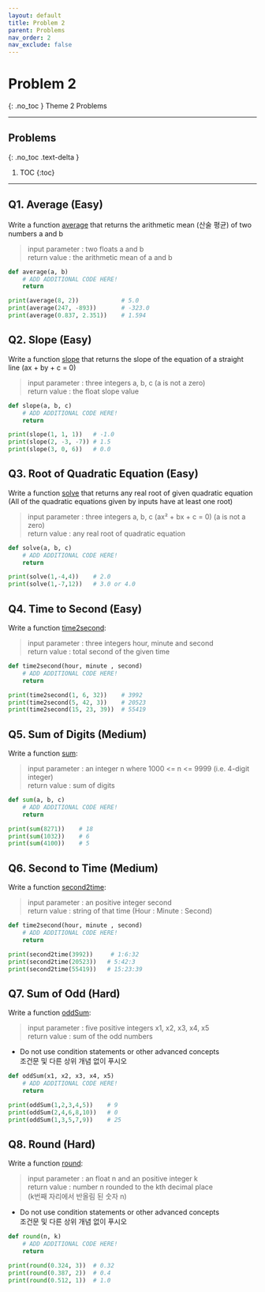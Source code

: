 ```yaml
---
layout: default
title: Problem 2
parent: Problems
nav_order: 2
nav_exclude: false
---
```


# Problem 2
{: .no_toc }
Theme 2 Problems

- - -           
## Problems
{: .no_toc .text-delta }
1. TOC
{:toc}
- - -         

## Q1. Average (Easy)
Write a function <U>average</U> that returns the arithmetic mean (산술 평균) of two numbers a and b          
> input parameter : two floats a and b          
> return value : the arithmetic mean of a and b        

```python
def average(a, b)
    # ADD ADDITIONAL CODE HERE!
    return

print(average(8, 2))            # 5.0
print(average(247, -893))       # -323.0
print(average(0.837, 2.351))    # 1.594
```     

## Q2. Slope (Easy)
Write a function <U>slope</U> that returns the slope of the equation of a straight line (ax + by + c = 0)          
> input parameter : three integers a, b, c (a is not a zero)          
> return value : the float slope value        

```python
def slope(a, b, c)
    # ADD ADDITIONAL CODE HERE!
    return

print(slope(1, 1, 1))   # -1.0
print(slope(2, -3, -7)) # 1.5
print(slope(3, 0, 6))   # 0.0
```     

## Q3. Root of Quadratic Equation (Easy)
Write a function <U>solve</U> that returns any real root of given quadratic equation          
(All of the quadratic equations given by inputs have at least one root)          
> input parameter : three integers a, b, c (ax² + bx + c = 0)  (a is not a zero)          
> return value : any real root of quadratic equation         

```python
def solve(a, b, c)
    # ADD ADDITIONAL CODE HERE!
    return

print(solve(1,-4,4))    # 2.0
print(solve(1,-7,12))   # 3.0 or 4.0
```     

## Q4. Time to Second (Easy)
Write a function <U>time2second</U>:
> input parameter : three integers hour, minute and second          
> return value : total second of the given time         

```python
def time2second(hour, minute , second)
    # ADD ADDITIONAL CODE HERE!
    return

print(time2second(1, 6, 32))    # 3992
print(time2second(5, 42, 3))    # 20523
print(time2second(15, 23, 39))  # 55419
```     

## Q5. Sum of Digits (Medium)
Write a function <U>sum</U>:
> input parameter : an integer n where 1000 <= n <= 9999 (i.e. 4-digit integer)          
> return value : sum of digits         

```python
def sum(a, b, c)
    # ADD ADDITIONAL CODE HERE!
    return

print(sum(8271))    # 18
print(sum(1032))    # 6
print(sum(4100))    # 5
```     

## Q6. Second to Time (Medium)
Write a function <U>second2time</U>:
> input parameter : an positive integer second          
> return value : string of that time (Hour : Minute : Second)         

```python
def time2second(hour, minute , second)
    # ADD ADDITIONAL CODE HERE!
    return

print(second2time(3992))     # 1:6:32
print(second2time(20523))   # 5:42:3
print(second2time(55419))   # 15:23:39
```     

## Q7. Sum of Odd (Hard)
Write a function <U>oddSum</U>:
> input parameter : five positive integers x1, x2, x3, x4, x5          
> return value : sum of the odd numbers         

+ Do not use condition statements or other advanced concepts           
조건문 및 다른 상위 개념 없이 푸시오         

```python
def oddSum(x1, x2, x3, x4, x5)
    # ADD ADDITIONAL CODE HERE!
    return

print(oddSum(1,2,3,4,5))    # 9
print(oddSum(2,4,6,8,10))   # 0
print(oddSum(1,3,5,7,9))    # 25
```     

## Q8. Round (Hard)
Write a function <U>round</U>:
> input parameter : an float n and an positive integer k         
> return value : number n rounded to the kth decimal place     
(k번째 자리에서 반올림 된 숫자 n)           

+ Do not use condition statements or other advanced concepts           
조건문 및 다른 상위 개념 없이 푸시오              

```python
def round(n, k)
    # ADD ADDITIONAL CODE HERE!
    return

print(round(0.324, 3))  # 0.32
print(round(0.387, 2))  # 0.4
print(round(0.512, 1))  # 1.0
```     
